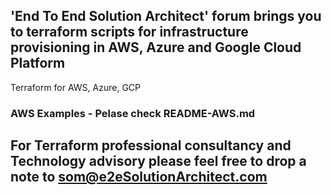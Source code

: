 ## 'End To End Solution Architect' forum brings you to terraform scripts for infrastructure provisioning in AWS, Azure and Google Cloud Platform
Terraform for AWS, Azure, GCP


### AWS Examples - Pelase check README-AWS.md

## For Terraform professional consultancy and Technology advisory please feel free to drop a note to som@e2eSolutionArchitect.com
